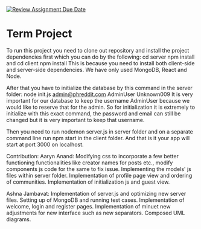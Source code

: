 [![Review Assignment Due Date](https://classroom.github.com/assets/deadline-readme-button-22041afd0340ce965d47ae6ef1cefeee28c7c493a6346c4f15d667ab976d596c.svg)](https://classroom.github.com/a/2tEDYwzN)
# Term Project
To run this project you need to clone out repository and install the project dependencies first which you can do by the following:
cd server
npm install
and
cd client
npm install
This is because you need to install both client-side and server-side dependencies.
We have only used MongoDB, React and Node.

After that you have to initialize the database by this command in the server folder:
node init.js admin@phreddit.com AdminUser Unknown009
It is very important for our database to keep the username AdminUser because we would like to reserve that for the admin. So for initialization
it is extremely to initialize with this exact command, the password and email can still be changed but it is very important to keep that username.

Then you need to run nodemon server.js in server folder and on a separate command line run npm start in the client folder.
And that is it your app will start at port 3000 on localhost.

Contribution:
Aaryn Anand: Modifying css to incorporate a few better functioning functionalities like creator names for posts etc., modify components js code for the same to fix issue. Implementing the models' js files within server folder. Implementation of profile page view  and ordering of communities. Implementation of initialization js and guest view.

Ashna Jambavat: Implementation of server.js and optimizing new server files. Setting up of MongoDB and running test cases. Implementation of welcome, login and register pages. Implementation of minuet new adjustments for new interface such as new separators. Composed UML diagrams.

